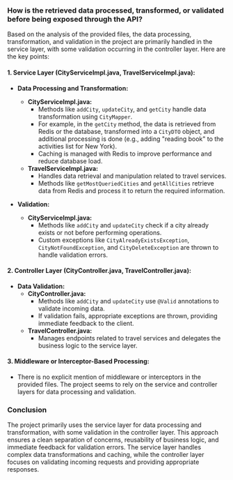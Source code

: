 ### How is the retrieved data processed, transformed, or validated before being exposed through the API?

Based on the analysis of the provided files, the data processing, transformation, and validation in the project are primarily handled in the service layer, with some validation occurring in the controller layer. Here are the key points:

#### 1. Service Layer (CityServiceImpl.java, TravelServiceImpl.java):
- **Data Processing and Transformation:**
  - **CityServiceImpl.java:**
    - Methods like `addCity`, `updateCity`, and `getCity` handle data transformation using `CityMapper`.
    - For example, in the `getCity` method, the data is retrieved from Redis or the database, transformed into a `CityDTO` object, and additional processing is done (e.g., adding "reading book" to the activities list for New York).
    - Caching is managed with Redis to improve performance and reduce database load.
  - **TravelServiceImpl.java:**
    - Handles data retrieval and manipulation related to travel services.
    - Methods like `getMostQueriedCities` and `getAllCities` retrieve data from Redis and process it to return the required information.

- **Validation:**
  - **CityServiceImpl.java:**
    - Methods like `addCity` and `updateCity` check if a city already exists or not before performing operations.
    - Custom exceptions like `CityAlreadyExistsException`, `CityNotFoundException`, and `CityDeleteException` are thrown to handle validation errors.

#### 2. Controller Layer (CityController.java, TravelController.java):
- **Data Validation:**
  - **CityController.java:**
    - Methods like `addCity` and `updateCity` use `@Valid` annotations to validate incoming data.
    - If validation fails, appropriate exceptions are thrown, providing immediate feedback to the client.
  - **TravelController.java:**
    - Manages endpoints related to travel services and delegates the business logic to the service layer.

#### 3. Middleware or Interceptor-Based Processing:
- There is no explicit mention of middleware or interceptors in the provided files. The project seems to rely on the service and controller layers for data processing and validation.

### Conclusion
The project primarily uses the service layer for data processing and transformation, with some validation in the controller layer. This approach ensures a clean separation of concerns, reusability of business logic, and immediate feedback for validation errors. The service layer handles complex data transformations and caching, while the controller layer focuses on validating incoming requests and providing appropriate responses.